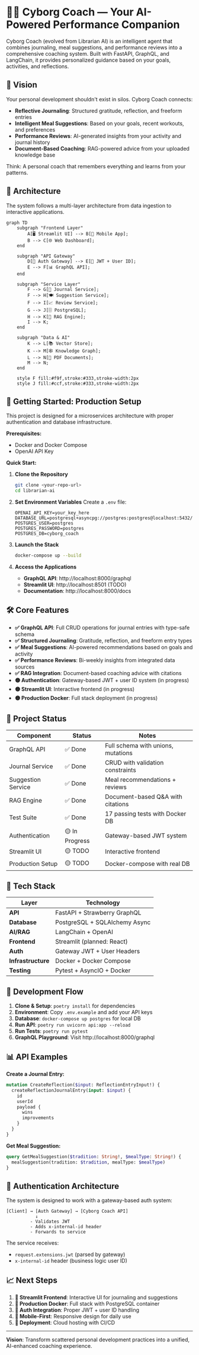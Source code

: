 # 🏋️‍♂️ Cyborg Coach — Your AI-Powered Performance Companion

Cyborg Coach (evolved from Librarian AI) is an intelligent agent that combines journaling, meal suggestions, and performance reviews into a comprehensive coaching system. Built with FastAPI, GraphQL, and LangChain, it provides personalized guidance based on your goals, activities, and reflections.

## 🔭 Vision

Your personal development shouldn't exist in silos. Cyborg Coach connects:

-   **Reflective Journaling**: Structured gratitude, reflection, and freeform entries
-   **Intelligent Meal Suggestions**: Based on your goals, recent workouts, and preferences  
-   **Performance Reviews**: AI-generated insights from your activity and journal history
-   **Document-Based Coaching**: RAG-powered advice from your uploaded knowledge base

Think: A personal coach that remembers everything and learns from your patterns.

## 🧠 Architecture

The system follows a multi-layer architecture from data ingestion to interactive applications.

```mermaid
graph TD
    subgraph "Frontend Layer"
        A[🖥️ Streamlit UI] --> B[📱 Mobile App];
        B --> C[🌐 Web Dashboard];
    end

    subgraph "API Gateway"
        D[🚪 Auth Gateway] --> E[🔑 JWT + User ID];
        E --> F[📊 GraphQL API];
    end

    subgraph "Service Layer"
        F --> G[📝 Journal Service];
        F --> H[🍽️ Suggestion Service];
        F --> I[📈 Review Service];
        G --> J[🗄️ PostgreSQL];
        H --> K[🤖 RAG Engine];
        I --> K;
    end

    subgraph "Data & AI"
        K --> L[📚 Vector Store];
        K --> M[🕸️ Knowledge Graph];
        L --> N[📄 PDF Documents];
        M --> N;
    end

    style F fill:#f9f,stroke:#333,stroke-width:2px
    style J fill:#ccf,stroke:#333,stroke-width:2px
```

## 🚀 Getting Started: Production Setup

This project is designed for a microservices architecture with proper authentication and database infrastructure.

**Prerequisites:**
*   Docker and Docker Compose
*   OpenAI API Key

**Quick Start:**

1.  **Clone the Repository**
    ```bash
    git clone <your-repo-url>
    cd librarian-ai
    ```

2.  **Set Environment Variables**
    Create a `.env` file:
    ```env
    OPENAI_API_KEY=your_key_here
    DATABASE_URL=postgresql+asyncpg://postgres:postgres@localhost:5432/cyborg_coach
    POSTGRES_USER=postgres
    POSTGRES_PASSWORD=postgres
    POSTGRES_DB=cyborg_coach
    ```

3.  **Launch the Stack**
    ```bash
    docker-compose up --build
    ```

4.  **Access the Applications**
    - **GraphQL API**: http://localhost:8000/graphql
    - **Streamlit UI**: http://localhost:8501 (TODO)
    - **Documentation**: http://localhost:8000/docs

## 🛠️ Core Features

-   **✅ GraphQL API**: Full CRUD operations for journal entries with type-safe schema
-   **✅ Structured Journaling**: Gratitude, reflection, and freeform entry types
-   **✅ Meal Suggestions**: AI-powered recommendations based on goals and activity
-   **✅ Performance Reviews**: Bi-weekly insights from integrated data sources
-   **✅ RAG Integration**: Document-based coaching advice with citations
-   **🟡 Authentication**: Gateway-based JWT + user ID system (in progress)
-   **🟡 Streamlit UI**: Interactive frontend (in progress)
-   **🟡 Production Docker**: Full stack deployment (in progress)

## 🧪 Project Status

| Component         | Status      | Notes |
| ----------------- | ----------- | ----- |
| GraphQL API       | ✅ Done      | Full schema with unions, mutations |
| Journal Service   | ✅ Done      | CRUD with validation constraints |
| Suggestion Service| ✅ Done      | Meal recommendations + reviews |
| RAG Engine        | ✅ Done      | Document-based Q&A with citations |
| Test Suite        | ✅ Done      | 17 passing tests with Docker DB |
| Authentication    | 🟡 In Progress | Gateway-based JWT system |
| Streamlit UI      | 🟡 TODO      | Interactive frontend |
| Production Setup  | 🟡 TODO      | Docker-compose with real DB |

## 🧰 Tech Stack

| Layer           | Technology                   |
| --------------- | ---------------------------- |
| **API**         | FastAPI + Strawberry GraphQL |
| **Database**    | PostgreSQL + SQLAlchemy Async |
| **AI/RAG**      | LangChain + OpenAI |
| **Frontend**    | Streamlit (planned: React) |
| **Auth**        | Gateway JWT + User Headers |
| **Infrastructure** | Docker + Docker Compose |
| **Testing**     | Pytest + AsyncIO + Docker |

## 🔧 Development Flow

1.  **Clone & Setup**: `poetry install` for dependencies
2.  **Environment**: Copy `.env.example` and add your API keys
3.  **Database**: `docker-compose up postgres` for local DB
4.  **Run API**: `poetry run uvicorn api:app --reload`
5.  **Run Tests**: `poetry run pytest`
6.  **GraphQL Playground**: Visit http://localhost:8000/graphql

## 📊 API Examples

**Create a Journal Entry:**
```graphql
mutation CreateReflection($input: ReflectionEntryInput!) {
  createReflectionJournalEntry(input: $input) {
    id
    userId
    payload {
      wins
      improvements
    }
  }
}
```

**Get Meal Suggestion:**
```graphql
query GetMealSuggestion($tradition: String!, $mealType: String!) {
  mealSuggestion(tradition: $tradition, mealType: $mealType)
}
```

## 🔐 Authentication Architecture

The system is designed to work with a gateway-based auth system:

```
[Client] → [Auth Gateway] → [Cyborg Coach API]
           ↓
         - Validates JWT
         - Adds x-internal-id header
         - Forwards to service
```

The service receives:
- `request.extensions.jwt` (parsed by gateway)
- `x-internal-id` header (business logic user ID)

## 📈 Next Steps

1. **🎯 Streamlit Frontend**: Interactive UI for journaling and suggestions
2. **🐳 Production Docker**: Full stack with PostgreSQL container
3. **🔑 Auth Integration**: Proper JWT + user ID handling
4. **📱 Mobile-First**: Responsive design for daily use
5. **🚀 Deployment**: Cloud hosting with CI/CD

---

**Vision**: Transform scattered personal development practices into a unified, AI-enhanced coaching experience.